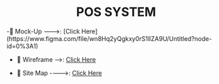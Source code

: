   <h1 align="center">POS SYSTEM</h1>
-👩 Mock-Up --->: [Click Here](https://www.figma.com/file/wn8Hq2yQgkxy0rS1llZA9U/Untitled?node-id=0%3A1)

- 👩 Wireframe -->: [Click Here](https://wireframe.cc/kuEwjR)

- 👩 Site Map  ---->: [Click Here](https://www.gloomaps.com/jEnnPFHyCp)
